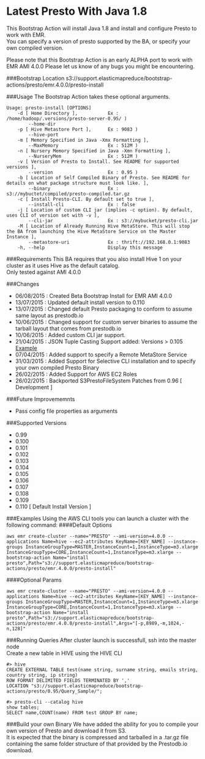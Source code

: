 Latest Presto With Java 1.8
==========================
This Bootstrap Action will install Java 1.8 and install and configure Presto to work with EMR.  
You can specify a version of presto supported by the BA, or specify your own compiled version.  

Please note that this Bootstrap Action is an early ALPHA port to work with EMR AMI 4.0.0
Please let us know of any bugs you might be encountering.

###Bootstrap Location
s3://support.elasticmapreduce/bootstrap-actions/presto/emr.4.0.0/presto-install

###Usage
The Bootstrap Action takes these optional arguments. 
```
Usage: presto-install [OPTIONS]
    -d [ Home Directory ],           Ex : /home/hadoop/.versions/presto-server-0.95/ )
        --home-dir
    -p [ Hive Metastore Port ],      Ex : 9083 )
        --hive-port
    -m [ Memory Specified in Java -Xmx Formatting ],
        --MaxMemory                  Ex : 512M )
    -n [ Nursery Memory Specified in Java -Xmn Formatting ],
        --NurseryMem                 Ex : 512M )
    -v [ Version of Presto to Install. See README for supported versions ],
        --version                    Ex : 0.95 )
    -b [ Location of Self Compiled Binary of Presto. See README for details on what package structure must look like. ],
        --binary                     Ex : s3://mybuctet/compiled/presto-compiled.tar.gz
    -c [ Install Presto-CLI. By default set to true ],
        --install-cli                Ex : false
    -j [ Location of custom CLI jar (implies -c option). By default, uses CLI of version set with -v ],
        --cli-jar                    Ex : s3://mybucket/presto-cli.jar
    -M [ Location of Already Running Hive MetaStore. This will stop the BA from launching the Hive MetaStore Service on the Master Instance ],
        --metastore-uri              Ex : thrift://192.168.0.1:9083
    -h, --help                       Display this message
```

###Requirements
This BA requires that you also install Hive 1 on your cluster as it uses Hive as the default catalog.  
Only tested against AMI 4.0.0

###Changes
- 06/08/2015 : Created Beta Bootstrap Install for EMR AMI 4.0.0
- 13/07/2015 : Updated default install version to 0.110
- 13/07/2015 : Changed default Presto packaging to conform to assume same layout as prestodb.io
- 10/06/2015 : Changed support for custom server binaries to assume the tarball layout that comes from prestodb.io
- 10/06/2015 : Added custom CLI jar support.
- 21/04/2015 : JSON Tuple Casting Support added: Versions > 0.105 [Example](https://github.com/facebook/presto/issues/2756)
- 07/04/2015 : Added support to specify a Remote MetaStore Service
- 31/03/2015 : Added Support for Selective CLI installation and to specify your own compiled Presto Binary
- 26/02/2015 : Added Support for AWS EC2 Roles 
- 26/02/2015 : Backported S3PrestoFileSystem Patches from 0.96 [ Development ]

###Future Improvememnts
- Pass config file properties as arguments

###Supported Versions
 - 0.99
 - 0.100
 - 0.101
 - 0.102
 - 0.103
 - 0.104
 - 0.105
 - 0.106
 - 0.107
 - 0.108
 - 0.109
 - 0.110 [ Default Install Version ]

###Examples
Using the AWS CLI tools you can launch a cluster with the following command: 
####Default Options
```
aws emr create-cluster --name="PRESTO" --ami-version=4.0.0 --applications Name=hive --ec2-attributes KeyName=[KEY_NAME] --instance-groups InstanceGroupType=MASTER,InstanceCount=1,InstanceType=m3.xlarge InstanceGroupType=CORE,InstanceCount=1,InstanceType=m3.xlarge --bootstrap-action Name="install presto",Path="s3://support.elasticmapreduce/bootstrap-actions/presto/emr.4.0.0/presto-install"
```

####Optional Params
```
aws emr create-cluster --name="PRESTO" --ami-version=4.0.0 --applications Name=hive --ec2-attributes KeyName=[KEY_NAME] --instance-groups InstanceGroupType=MASTER,InstanceCount=1,InstanceType=m3.xlarge InstanceGroupType=CORE,InstanceCount=1,InstanceType=m3.xlarge --bootstrap-action Name="install presto",Path="s3://support.elasticmapreduce/bootstrap-actions/presto/emr.4.0.0/presto-install",Args="[-p,8989,-m,1024,-n,128]"
```

###Running Queries
After cluster launch is successfull, ssh into the master node   
Create a new table in HIVE using the HIVE CLI
```
#> hive
CREATE EXTERNAL TABLE test(name string, surname string, emails string, country string, ip string)
ROW FORMAT DELIMITED FIELDS TERMINATED BY ','
LOCATION "s3://support.elasticmapreduce/bootstrap-actions/presto/0.95/Query_Sample/";

#> presto-cli --catalog hive
show tables; 
SELECT name,COUNT(name) FROM test GROUP BY name;
```

###Build your own Binary
We have added the ability for you to compile your own version of Presto and download it from S3.  
It is expected that the binary is compressed and tarballed in a .tar.gz file containing the same folder structure of that provided by the Prestodb.io download.


